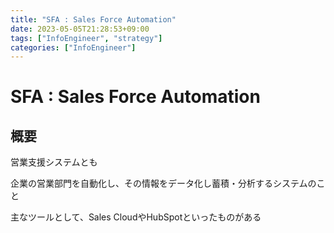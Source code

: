 ```yaml
---
title: "SFA : Sales Force Automation"
date: 2023-05-05T21:28:53+09:00
tags: ["InfoEngineer", "strategy"]
categories: ["InfoEngineer"]
---
```


# SFA : Sales Force Automation

## 概要

営業支援システムとも

企業の営業部門を自動化し、その情報をデータ化し蓄積・分析するシステムのこと

主なツールとして、Sales CloudやHubSpotといったものがある
